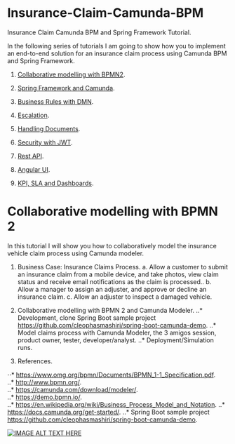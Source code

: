 # Insurance-Claim-Camunda-BPM
Insurance Claim Camunda BPM and Spring Framework Tutorial.

In the following series of tutorials I am going to show how you to implement an end-to-end solution for an insurance claim process using Camunda BPM and Spring Framework.

1. [Collaborative modelling with BPMN2](/README.md).
2. [Spring Framework and Camunda](/README_Spring_Framework_and_Camunda.md).
3. [Business Rules with DMN](/README_Business_Rules_with_DMN.md).
4. [Escalation](/README_Escalation.md).
5. [Handling Documents](/README_Handling_Documents.md).
6. [Security with JWT](/README_Security_with_JWT.md).
7. [Rest API](/README_Rest_API.md).
8. [Angular UI](/README_Angular_UI.md).

10. [KPI, SLA and Dashboards](/README_KPI_SLA_and_Dashboards.md).


# Collaborative modelling with BPMN 2
In this tutorial I will show you how to collaboratively model the insurance vehicle claim process using Camunda modeler.

1. Business Case: Insurance Claims Process. 
     a. Allow a customer to submit an insurance claim from a mobile device, and take photos, view claim status and receive email notifications as the claim is processed..
     b. Allow a manager to assign an adjuster, and approve or decline an insurance claim.
     c. Allow an adjuster to inspect a damaged vehicle.
        
2. Collaborative modelling with BPMN 2 and Camunda Modeler.
    ..* Development, clone Spring Boot sample project https://github.com/cleophasmashiri/spring-boot-camunda-demo.
    ..* Model claims process with Camunda Modeler, the 3 amigos session, product owner, tester, developer/analyst.
    ..* Deployment/Simulation runs.
    
3. References.

⋅⋅* https://www.omg.org/bpmn/Documents/BPMN_1-1_Specification.pdf.     
..* http://www.bpmn.org/.                                             
..* https://camunda.com/download/modeler/.                            
..* https://demo.bpmn.io/.                                            
..* https://en.wikipedia.org/wiki/Business_Process_Model_and_Notation. 
..* https://docs.camunda.org/get-started/.
..* Spring Boot sample project https://github.com/cleophasmashiri/spring-boot-camunda-demo.

    
   
[![IMAGE ALT TEXT HERE](http://img.youtube.com/vi/2XeTJQfz_YQ/0.jpg)](https://www.youtube.com/watch?v=2XeTJQfz_YQ)

